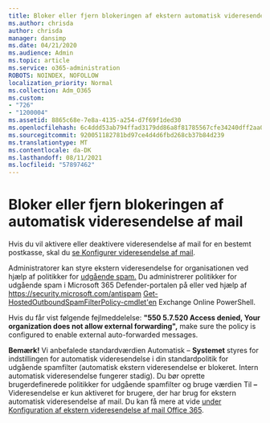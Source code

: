```yaml
---
title: Bloker eller fjern blokeringen af ekstern automatisk videresendelse af mail
ms.author: chrisda
author: chrisda
manager: dansimp
ms.date: 04/21/2020
ms.audience: Admin
ms.topic: article
ms.service: o365-administration
ROBOTS: NOINDEX, NOFOLLOW
localization_priority: Normal
ms.collection: Adm_O365
ms.custom:
- "726"
- "1200004"
ms.assetid: 8865c68e-7e8a-4135-a254-d7f69f1ded30
ms.openlocfilehash: 6c4ddd53ab794ffad3179dd86a8f81785567cfe34240dff2aa0a1df11094883d
ms.sourcegitcommit: 920051182781bd97ce4d4d6fbd268cb37b84d239
ms.translationtype: MT
ms.contentlocale: da-DK
ms.lasthandoff: 08/11/2021
ms.locfileid: "57897462"
---
```

# <a name="block-or-unblock-eternal-automatic-email-forwarding"></a>Bloker eller fjern blokeringen af automatisk videresendelse af mail

Hvis du vil aktivere eller deaktivere videresendelse af mail for en bestemt postkasse, skal du [se Konfigurer videresendelse af mail](https://docs.microsoft.com/microsoft-365/admin/email/configure-email-forwarding).

Administratorer kan styre ekstern videresendelse for organisationen ved hjælp af politikker for [udgående spam.](https://docs.microsoft.com/microsoft-365/security/office-365-security/configure-the-outbound-spam-policy) Du administrerer politikker for udgående spam i Microsoft 365 Defender-portalen på eller ved hjælp af <https://security.microsoft.com/antispam> [Get-HostedOutboundSpamFilterPolicy-cmdlet'en](https://docs.microsoft.com/powershell/module/exchange/get-hostedoutboundspamfilterpolicy) Exchange Online PowerShell.

Hvis du får vist følgende fejlmeddelelse: **"550 5.7.520 Access denied, Your organization does not allow external forwarding",** make sure the policy is configured to enable external auto-forwarded messages.

**Bemærk!** Vi anbefalede standardværdien Automatisk –  **Systemet** styres for indstillingen for automatisk videresendelse i din standardpolitik for udgående spamfilter (automatisk ekstern videresendelse er blokeret. Intern automatisk videresendelse fungerer stadig). Du bør oprette brugerdefinerede politikker for udgående spamfilter og bruge værdien Til **–** Videresendelse er kun aktiveret for brugere, der har brug for ekstern automatisk videresendelse af mail. Du kan få mere at vide [under Konfiguration af ekstern videresendelse af mail Office 365](https://docs.microsoft.com/microsoft-365/security/office-365-security/external-email-forwarding).
